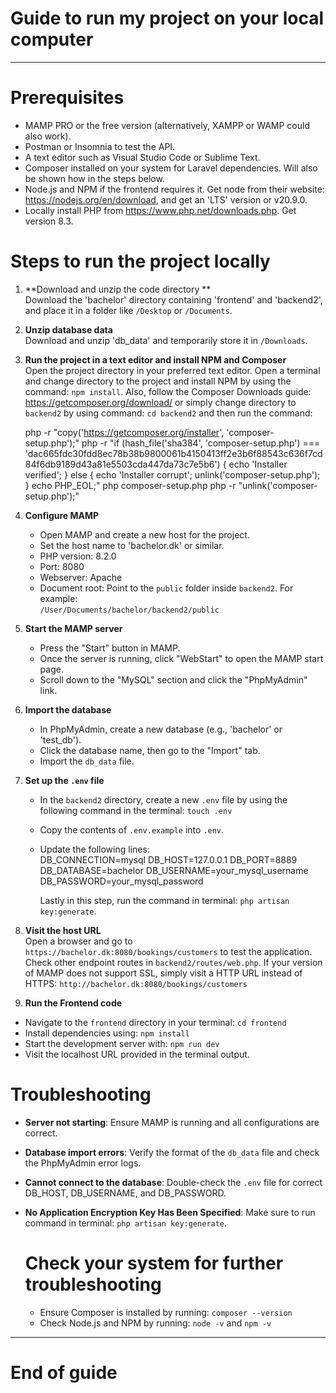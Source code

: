 # Guide to run my project on your local computer

----------------------------------------

# Prerequisites
- MAMP PRO or the free version (alternatively, XAMPP or WAMP could also work).
- Postman or Insomnia to test the API.
- A text editor such as Visual Studio Code or Sublime Text.
- Composer installed on your system for Laravel dependencies. Will also be shown how in the steps below.
- Node.js and NPM if the frontend requires it. Get node from their website: https://nodejs.org/en/download, and get an 'LTS' version or v20.9.0.
- Locally install PHP from https://www.php.net/downloads.php. Get version 8.3.

# Steps to run the project locally

1. **Download and unzip the code directory **  
   Download the 'bachelor' directory containing 'frontend' and 'backend2', and place it in a folder like `/Desktop` or `/Documents`. 

2. **Unzip database data**  
   Download and unzip 'db_data' and temporarily store it in `/Downloads`.

3. **Run the project in a text editor and install NPM and Composer**  
   Open the project directory in your preferred text editor. Open a terminal and change directory to the project and install NPM by using the command: `npm install`. 
   Also, follow the Composer Downloads guide: https://getcomposer.org/download/ or simply change directory to `backend2` by using command: `cd backend2` and then run the command:

   php -r "copy('https://getcomposer.org/installer', 'composer-setup.php');"
   php -r "if (hash_file('sha384', 'composer-setup.php') === 'dac665fdc30fdd8ec78b38b9800061b4150413ff2e3b6f88543c636f7cd84f6db9189d43a81e5503cda447da73c7e5b6') { echo 'Installer 
   verified'; } else { echo 'Installer corrupt'; unlink('composer-setup.php'); } echo PHP_EOL;"
   php composer-setup.php
   php -r "unlink('composer-setup.php');"

5. **Configure MAMP**  
   - Open MAMP and create a new host for the project.  
   - Set the host name to 'bachelor.dk' or similar.  
   - PHP version: 8.2.0  
   - Port: 8080  
   - Webserver: Apache  
   - Document root: Point to the `public` folder inside `backend2`. For example:  
     `/User/Documents/bachelor/backend2/public`

6. **Start the MAMP server**  
   - Press the "Start" button in MAMP.  
   - Once the server is running, click "WebStart" to open the MAMP start page.  
   - Scroll down to the "MySQL" section and click the "PhpMyAdmin" link.

7. **Import the database**  
   - In PhpMyAdmin, create a new database (e.g., 'bachelor' or 'test_db').  
   - Click the database name, then go to the "Import" tab.  
   - Import the `db_data` file.

8. **Set up the `.env` file**  
   - In the `backend2` directory, create a new `.env` file by using the following command in the terminal:  `touch .env`
   - Copy the contents of `.env.example` into `.env`.  
   - Update the following lines:  
     DB_CONNECTION=mysql
     DB_HOST=127.0.0.1
     DB_PORT=8889
     DB_DATABASE=bachelor
     DB_USERNAME=your_mysql_username
     DB_PASSWORD=your_mysql_password

     Lastly in this step, run the command in terminal: `php artisan key:generate`.

9. **Visit the host URL**  
   Open a browser and go to `https://bachelor.dk:8080/bookings/customers` to test the application. Check other endpoint routes in `backend2/routes/web.php`.
   If your version of MAMP does not support SSL, simply visit a HTTP URL instead of HTTPS: `http://bachelor.dk:8080/bookings/customers`

10. **Run the Frontend code**  
   - Navigate to the `frontend` directory in your terminal:  `cd frontend`
   - Install dependencies using:  `npm install`
   - Start the development server with:  `npm run dev`
   - Visit the localhost URL provided in the terminal output.


# Troubleshooting
- **Server not starting**: Ensure MAMP is running and all configurations are correct.  
- **Database import errors**: Verify the format of the `db_data` file and check the PhpMyAdmin error logs.  
- **Cannot connect to the database**: Double-check the `.env` file for correct DB_HOST, DB_USERNAME, and DB_PASSWORD.
- **No Application Encryption Key Has Been Specified**: Make sure to run command in terminal: `php artisan key:generate`.
    
    # Check your system for further troubleshooting
    - Ensure Composer is installed by running: `composer --version`
    - Check Node.js and NPM by running: `node -v` and `npm -v`



--------------------------------------------------

# End of guide
